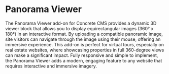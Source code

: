 # Panorama Viewer 

The Panorama Viewer add-on for Concrete CMS provides a dynamic 3D viewer block that allows you to display equirectangular images (360° x 180°) in an interactive format. By uploading a compatible panoramic image, site visitors can navigate through the image using their mouse, offering an immersive experience. This add-on is perfect for virtual tours, especially on real estate websites, where showcasing properties in full 360-degree views can make a significant impact. Fully responsive and simple to implement, the Panorama Viewer adds a modern, engaging feature to any website that requires interactive and immersive imagery.